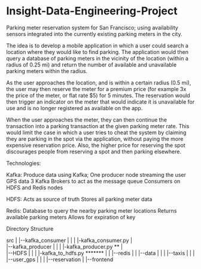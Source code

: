 # Insight-Data-Engineering-Project

Parking meter reservation system for San Francisco; using availability sensors integrated into the currently existing parking 
meters in the city.

The idea is to develop a mobile application in which a user could search a location where they would like to find parking.
The application would then query a database of parking meters in the vicinity of the location (within a radius of 0.25 mi) 
and return the number of available and unavailable parking meters within the radius. 

As the user approaches the location, and is within a certain radius (0.5 mi), the user may then reserve the meter for a 
premium price (for example 3x the price of the meter, or flat rate $5) for 5 minutes.  The reservation would then trigger an 
indicator on the meter that would indicate it is unavailable for use and is no longer registered as available on the app. 

When the user approaches the meter, they can then continue the transaction into a parking transaction at the given parking 
meter rate. This would limit the case in which a user tries to cheat the system by claiming they are parking in the spot 
via the application, without paying the more expensive reservation price. Also, the higher price for reserving the spot
discourages people from reserving a spot and then parking elsewhere. 

Technologies:


Kafka:
Produce data using Kafka; One producer node streaming the user GPS data
3 Kafka Brokers to act as the message queue
Consumers on HDFS and Redis nodes

HDFS:
Acts as source of truth
Stores all parking meter data

Redis:
Database to query the nearby parking meter locations
Returns available parking meters
Allows for expiration of key



Directory Structure


src
|
|--kafka_consumer
|     |
|     |-kafka_consumer.py
|     
|--kafka_producer
|     |
|     |-kafka_producer.py **
|     
|--HDFS
|     |
|     |-kafka_to_hdfs.py *******
| 
|
|--redis
|
|
|--data
|    |
|    |--taxis
|    |
|    |--user_gps
|    |
|    |--reservation
|
|--frontend


